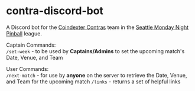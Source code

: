 # contra-discord-bot

A Discord bot for the [Coindexter Contras](https://www.mondaynightpinball.com/teams/CDC) team in the [Seattle Monday Night Pinball](https://www.mondaynightpinball.com/) league.

Captain Commands:  
`/set-week` - to be used by **Captains/Admins** to set the upcoming match's Date, Venue, and Team

User Commands:  
`/next-match` - for use by **anyone** on the server to retrieve the Date, Venue, and Team for the upcoming match
`/links` - returns a set of helpful links 
